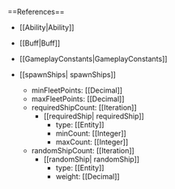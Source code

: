 ==References==
 * [[Ability|Ability]]
 * [[Buff|Buff]]
 * [[GameplayConstants|GameplayConstants]]

 * [[spawnShips| spawnShips]]
   * minFleetPoints: [[Decimal]]
   * maxFleetPoints: [[Decimal]]
   * requiredShipCount: [[Iteration]]
     * [[requiredShip| requiredShip]]
       * type: [[Entity]]
       * minCount: [[Integer]]
       * maxCount: [[Integer]]
   * randomShipCount: [[Iteration]]
     * [[randomShip| randomShip]]
       * type: [[Entity]]
       * weight: [[Decimal]]

